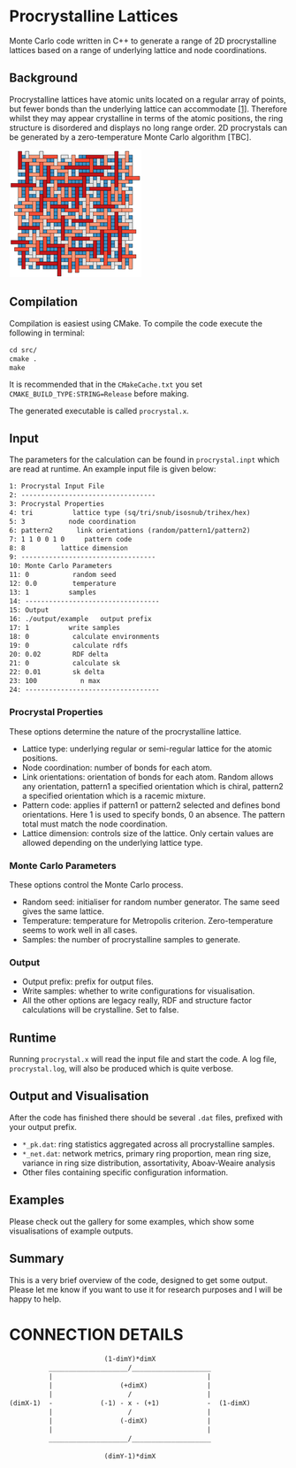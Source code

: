 # Procrystalline Lattices
Monte Carlo code written in C++ to generate a range of 2D procrystalline lattices based on a range of underlying lattice and node coordinations.

## Background

Procrystalline lattices have atomic units located on a regular array of points, but fewer bonds than the underlying lattice can accommodate [[1]](https://www.nature.com/articles/ncomms10445).
Therefore whilst they may appear crystalline in terms of the atomic positions, the ring structure is disordered and displays no long range order.
2D procrystals can be generated by a zero-temperature Monte Carlo algorithm [TBC].

![Alt text](./gallery/cover.png "Title")

## Compilation 

Compilation is easiest using CMake.
To compile the code execute the following in terminal:
```commandline
cd src/
cmake .
make
```
It is recommended that in the
```CMakeCache.txt``` you set ```CMAKE_BUILD_TYPE:STRING=Release``` before making.

The generated executable is called ```procrystal.x```.

## Input

The parameters for the calculation can be found in ```procrystal.inpt``` which are read at runtime.
An example input file is given below:
```text:
1: Procrystal Input File
2: ----------------------------------
3: Procrystal Properties
4: tri          lattice type (sq/tri/snub/isosnub/trihex/hex)
5: 3           node coordination
6: pattern2      link orientations (random/pattern1/pattern2)
7: 1 1 0 0 1 0     pattern code
8: 8         lattice dimension
9: ----------------------------------
10: Monte Carlo Parameters
11: 0           random seed
12: 0.0         temperature
13: 1          samples
14: ----------------------------------
15: Output
16: ./output/example   output prefix
17: 1          write samples
18: 0           calculate environments
19: 0           calculate rdfs
20: 0.02        RDF delta
21: 0           calculate sk
22: 0.01        sk delta
23: 100           n max
24: ----------------------------------
```

### Procrystal Properties 

These options determine the nature of the procrystalline lattice.

* Lattice type: underlying regular or semi-regular lattice for the atomic positions.
* Node coordination: number of bonds for each atom.
* Link orientations: orientation of bonds for each atom. Random allows any orientation, pattern1 a specified orientation which is chiral, pattern2 a specified orientation which is a racemic mixture.
* Pattern code: applies if pattern1 or pattern2 selected and defines bond orientations. Here 1 is used to specify bonds, 0 an absence. The pattern total must match the node coordination.
* Lattice dimension: controls size of the lattice. Only certain values are allowed depending on the underlying lattice type.

### Monte Carlo Parameters

These options control the Monte Carlo process.

* Random seed: initialiser for random number generator. The same seed gives the same lattice.
* Temperature: temperature for Metropolis criterion. Zero-temperature seems to work well in all cases.
* Samples: the number of procrystalline samples to generate.

### Output 

* Output prefix: prefix for output files.
* Write samples: whether to write configurations for visualisation.
* All the other options are legacy really, RDF and structure factor calculations will be crystalline. Set to false.

## Runtime

Running ```procrystal.x``` will read the input file and start the code. A log file, ```procrystal.log```,
will also be produced which is quite verbose.

## Output and Visualisation

After the code has finished there should be several ```.dat``` files, prefixed with your output prefix.

* ```*_pk.dat```: ring statistics aggregated across all procrystalline samples.
* ```*_net.dat```: network metrics, primary ring proportion, mean ring size, variance in ring size distribution, assortativity, Aboav-Weaire analysis  
* Other files containing specific configuration information.

## Examples

Please check out the gallery for some examples, which show some visualisations of example outputs.

## Summary

This is a very brief overview of the code, designed to get some output.
Please let me know if you want to use it for research purposes and I will be happy to help.





# CONNECTION DETAILS

```
                        (1-dimY)*dimX
          ____________________/____________________
          |                                       |
          |                 (+dimX)               |
          |                   /                   |
(dimX-1)  -            (-1) - x - (+1)            -  (1-dimX)
          |                   /                   |
          |                 (-dimX)               |
          |                                       |   
          ____________________/____________________
                        
                        (dimY-1)*dimX
```

